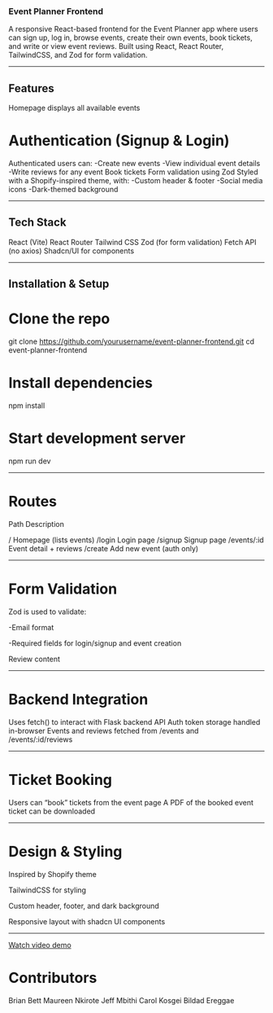 ### Event Planner Frontend

A responsive React-based frontend for the Event Planner app where users can sign up, log in, browse events, create their own events, book tickets, and write or view event reviews. Built using React, React Router, TailwindCSS, and Zod for form validation.

---

## Features

Homepage displays all available events
# Authentication (Signup & Login)
Authenticated users can:
  -Create new events
  -View individual event details
  -Write reviews for any event
Book tickets
Form validation using Zod
Styled with a Shopify-inspired theme, with:
  -Custom header & footer
  -Social media icons
  -Dark-themed background

---

## Tech Stack
React (Vite)
React Router
Tailwind CSS
Zod (for form validation)
Fetch API (no axios)
Shadcn/UI for components

---

## Installation & Setup

# Clone the repo
git clone https://github.com/yourusername/event-planner-frontend.git
cd event-planner-frontend

# Install dependencies
npm install

# Start development server
npm run dev

---

# Routes

Path	Description

/	Homepage (lists events)
/login	Login page
/signup	Signup page
/events/:id	Event detail + reviews
/create	Add new event (auth only)

---

# Form Validation

Zod is used to validate:

  -Email format

  -Required fields for login/signup and event creation

Review content

---

# Backend Integration

Uses fetch() to interact with Flask backend API
Auth token storage handled in-browser
Events and reviews fetched from /events and /events/:id/reviews

---

# Ticket Booking 

Users can “book” tickets from the event page
A PDF of the booked event ticket can be downloaded

---

# Design & Styling

Inspired by Shopify theme

TailwindCSS for styling

Custom header, footer, and dark background

Responsive layout with shadcn UI components

---
[Watch video demo](https://drive.google.com/file/d/1vZgetG51WejjvCWi18dIElKR6GgxZw3G/view?usp=sharing)
# Contributors

Brian Bett 
Maureen Nkirote
Jeff Mbithi
Carol Kosgei
Bildad Ereggae

